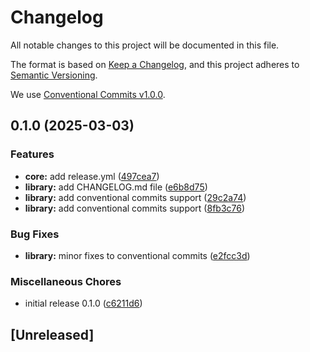 # Changelog

All notable changes to this project will be documented in this file.

The format is based on [Keep a Changelog](https://keepachangelog.com/en/1.1.0/),
and this project adheres to [Semantic Versioning](https://semver.org/spec/v2.0.0.html).

We use [Conventional Commits v1.0.0](https://www.conventionalcommits.org/).

## 0.1.0 (2025-03-03)


### Features

* **core:** add release.yml ([497cea7](https://github.com/ergiosko/rootine/commit/497cea724e8c53440d5d1c42780abea26f1eecb3))
* **library:** add CHANGELOG.md file ([e6b8d75](https://github.com/ergiosko/rootine/commit/e6b8d75470f748bf8d65f8ec6b0e5104df5692c7))
* **library:** add conventional commits support ([29c2a74](https://github.com/ergiosko/rootine/commit/29c2a7446bd52b2bcc5d9674779f85cf778a7dae))
* **library:** add conventional commits support ([8fb3c76](https://github.com/ergiosko/rootine/commit/8fb3c763962ecd450798ee22d5ed279acf312db2))


### Bug Fixes

* **library:** minor fixes to conventional commits ([e2fcc3d](https://github.com/ergiosko/rootine/commit/e2fcc3dc3644376098349b08b8f18642ecc6e89c))


### Miscellaneous Chores

* initial release 0.1.0 ([c6211d6](https://github.com/ergiosko/rootine/commit/c6211d6cfafd341dce2f4c0667baefd0e0f64dff))

## [Unreleased]
